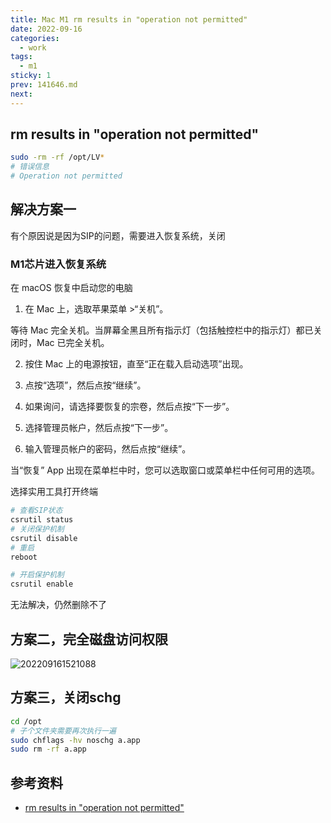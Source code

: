 ```yaml
---
title: Mac M1 rm results in "operation not permitted"
date: 2022-09-16
categories:
  - work
tags:
  - m1
sticky: 1
prev: 141646.md
next:
---
```




<!-- more -->

## rm results in "operation not permitted"

```bash
sudo -rm -rf /opt/LV*
# 错误信息
# Operation not permitted
```

## 解决方案一

有个原因说是因为SIP的问题，需要进入恢复系统，关闭

### M1芯片进入恢复系统

在 macOS 恢复中启动您的电脑

1. 在 Mac 上，选取苹果菜单  >“关机”。

等待 Mac 完全关机。当屏幕全黑且所有指示灯（包括触控栏中的指示灯）都已关闭时，Mac 已完全关机。

2. 按住 Mac 上的电源按钮，直至“正在载入启动选项”出现。

3. 点按“选项”，然后点按“继续”。

4. 如果询问，请选择要恢复的宗卷，然后点按“下一步”。

5. 选择管理员帐户，然后点按“下一步”。

6. 输入管理员帐户的密码，然后点按“继续”。

当“恢复” App 出现在菜单栏中时，您可以选取窗口或菜单栏中任何可用的选项。

选择实用工具打开终端

```bash
# 查看SIP状态
csrutil status
# 关闭保护机制
csrutil disable
# 重启
reboot

# 开启保护机制
csrutil enable
```

无法解决，仍然删除不了

## 方案二，完全磁盘访问权限

![202209161521088](https://fastly.jsdelivr.net/gh/qbmzc/images/2022/202209161521088.png)


## 方案三，关闭schg

```bash
cd /opt
# 子个文件夹需要再次执行一遍
sudo chflags -hv noschg a.app
sudo rm -rf a.app
```

## 参考资料

- [rm results in "operation not permitted"](https://developer.apple.com/forums/thread/115632)